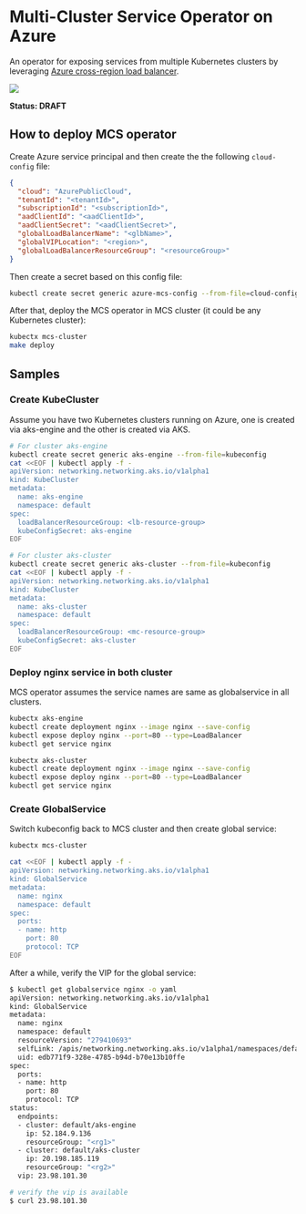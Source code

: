 # Multi-Cluster Service Operator on Azure

An operator for exposing services from multiple Kubernetes clusters by leveraging [Azure cross-region load balancer](https://docs.microsoft.com/en-us/azure/load-balancer/cross-region-overview).

![](https://docs.microsoft.com/en-us/azure/load-balancer/media/cross-region-overview/cross-region-load-balancer.png)

**Status: DRAFT**

## How to deploy MCS operator

Create Azure service principal and then create the the following `cloud-config` file:

```json
{
  "cloud": "AzurePublicCloud",
  "tenantId": "<tenantId>",
  "subscriptionId": "<subscriptionId>",
  "aadClientId": "<aadClientId>",
  "aadClientSecret": "<aadClientSecret>",
  "globalLoadBalancerName": "<glbName>",
  "globalVIPLocation": "<region>",
  "globalLoadBalancerResourceGroup": "<resourceGroup>"
}
```

Then create a secret based on this config file:

```sh
kubectl create secret generic azure-mcs-config --from-file=cloud-config
```

After that, deploy the MCS operator in MCS cluster (it could be any Kubernetes cluster):

```sh
kubectx mcs-cluster
make deploy
```

## Samples

### Create KubeCluster

Assume you have two Kubernetes clusters running on Azure, one is created via aks-engine and the other is created via AKS.

```sh
# For cluster aks-engine
kubectl create secret generic aks-engine --from-file=kubeconfig
cat <<EOF | kubectl apply -f -
apiVersion: networking.networking.aks.io/v1alpha1
kind: KubeCluster
metadata:
  name: aks-engine
  namespace: default
spec:
  loadBalancerResourceGroup: <lb-resource-group>
  kubeConfigSecret: aks-engine
EOF

# For cluster aks-cluster
kubectl create secret generic aks-cluster --from-file=kubeconfig
cat <<EOF | kubectl apply -f -
apiVersion: networking.networking.aks.io/v1alpha1
kind: KubeCluster
metadata:
  name: aks-cluster
  namespace: default
spec:
  loadBalancerResourceGroup: <mc-resource-group>
  kubeConfigSecret: aks-cluster
EOF
```

### Deploy nginx service in both cluster

MCS operator assumes the service names are same as globalservice in all clusters.

```sh
kubectx aks-engine
kubectl create deployment nginx --image nginx --save-config
kubectl expose deploy nginx --port=80 --type=LoadBalancer
kubectl get service nginx

kubectx aks-cluster
kubectl create deployment nginx --image nginx --save-config
kubectl expose deploy nginx --port=80 --type=LoadBalancer
kubectl get service nginx
```

### Create GlobalService

Switch kubeconfig back to MCS cluster and then create global service:

```sh
kubectx mcs-cluster

cat <<EOF | kubectl apply -f -
apiVersion: networking.networking.aks.io/v1alpha1
kind: GlobalService
metadata:
  name: nginx
  namespace: default
spec:
  ports:
  - name: http
    port: 80
    protocol: TCP
EOF
```

After a while, verify the VIP for the global service:

```sh
$ kubectl get globalservice nginx -o yaml
apiVersion: networking.networking.aks.io/v1alpha1
kind: GlobalService
metadata:
  name: nginx
  namespace: default
  resourceVersion: "279410693"
  selfLink: /apis/networking.networking.aks.io/v1alpha1/namespaces/default/globalservices/nginx
  uid: edb771f9-328e-4785-b94d-b70e13b10ffe
spec:
  ports:
  - name: http
    port: 80
    protocol: TCP
status:
  endpoints:
  - cluster: default/aks-engine
    ip: 52.184.9.136
    resourceGroup: "<rg1>"
  - cluster: default/aks-cluster
    ip: 20.198.185.119
    resourceGroup: "<rg2>"
  vip: 23.98.101.30

# verify the vip is available
$ curl 23.98.101.30
```
